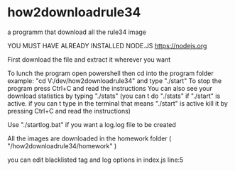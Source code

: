 # how2downloadrule34
a programm that download all the rule34 image

YOU MUST HAVE ALREADY INSTALLED NODE.JS
https://nodejs.org

First download the file and extract it wherever you want

To lunch the program open powershell then cd into the program folder example: "cd V:/dev/how2downloadrule34" and type "./start"
To stop the program press Ctrl+C and read the instructions
You can also see your download statistics by typing "./stats" (you can t do "./stats" if "./start" is active. if you can t type in the terminal that means "./start" is active kill it by pressing Ctrl+C and read the instructions)

Use "./startlog.bat" if you want a log.log file to be created

All the images are downloaded in the homework folder ( "/how2downloadrule34/homework" )

you can edit blacklisted tag and log options in index.js line:5